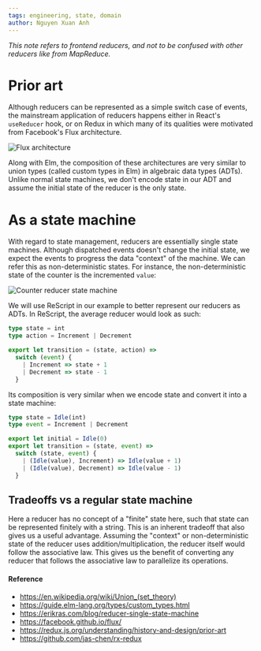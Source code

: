 ```yaml
---
tags: engineering, state, domain
author: Nguyen Xuan Anh
---
```


*This note refers to frontend reducers, and not to be confused with other reducers like from MapReduce.*

# Prior art

Although reducers can be represented as a simple switch case of events, the mainstream application of reducers happens either in React's `useReducer` hook, or on Redux in which many of its qualities were motivated from Facebook's Flux architecture.

![Flux architecture](https://facebook.github.io/flux/img/overview/flux-simple-f8-diagram-with-client-action-1300w.png)

Along with Elm, the composition of these architectures are very similar to union types (called custom types in Elm) in algebraic data types (ADTs). Unlike normal state machines, we don't encode state in our ADT and assume the initial state of the reducer is the only state.

# As a state machine

With regard to state management, reducers are essentially single state machines. Although dispatched events doesn't change the initial state, we expect the events to progress the data "context" of the machine. We can refer this as non-deterministic states. For instance, the non-deterministic state of the counter is the incremented `value`:

![Counter reducer state machine](https://erikras.com/_next/image?url=%2Fimages%2Fsingle-state-machine.png&w=1920&q=75)

We will use ReScript in our example to better represent our reducers as ADTs. In ReScript, the average reducer would look as such:

```typescript
type state = int
type action = Increment | Decrement

export let transition = (state, action) =>
  switch (event) {
    | Increment => state + 1
    | Decrement => state - 1
  }
```

Its composition is very similar when we encode state and convert it into a state machine:

```typescript
type state = Idle(int)
type event = Increment | Decrement

export let initial = Idle(0)
export let transition = (state, event) =>
  switch (state, event) {
    | (Idle(value), Increment) => Idle(value + 1)
    | (Idle(value), Decrement) => Idle(value - 1)
  }
```

## Tradeoffs vs a regular state machine

Here a reducer  has no concept of a "finite" state here, such that state can be represented finitely with a string. This is an inherent tradeoff that also gives us a useful advantage. Assuming the "context" or non-deterministic state of the reducer uses addition/multiplication, the reducer itself would follow the associative law. This gives us the benefit of converting any reducer that follows the associative law to parallelize its operations.

#### Reference
- https://en.wikipedia.org/wiki/Union_(set_theory)
- https://guide.elm-lang.org/types/custom_types.html
- https://erikras.com/blog/reducer-single-state-machine
- https://facebook.github.io/flux/
- https://redux.js.org/understanding/history-and-design/prior-art
- https://github.com/jas-chen/rx-redux
